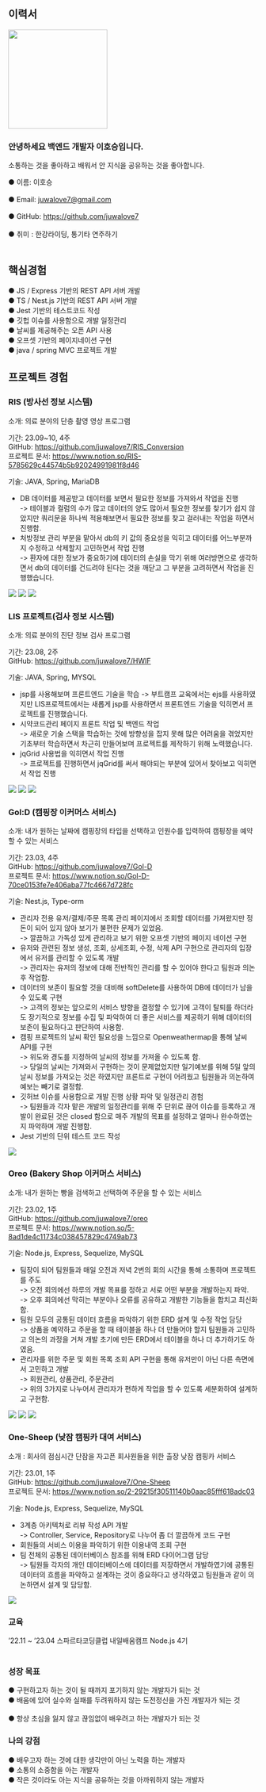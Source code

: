 ## 이력서

<img src="https://user-images.githubusercontent.com/118159213/230006689-5db532ab-b24d-4a6a-970e-8fa5ec6c289e.jpg" width="200" height="200">

### 안녕하세요 백엔드 개발자 이호승입니다. <br>
소통하는 것을 좋아하고 배워서 안 지식을 공유하는 것을 좋아합니다. <br>

  ● 이름: 이호승 <br><br>
  ● Email: juwalove7@gmail.com <br><br>
  ● GitHub: https://github.com/juwalove7 <br><br>
  ● 취미 : 한강라이딩, 통기타 연주하기 <br><br>
  
## 핵심경험
  ● JS / Express 기반의 REST API 서버 개발 <br>
  ● TS / Nest.js 기반의 REST API 서버 개발 <br>
  ● Jest 기반의 테스트코드 작성 <br>
  ● 깃헙 이슈를 사용함으로 개발 일정관리 <br>
  ● 날씨를 제공해주는 오픈 API 사용 <br>
  ● 오프셋 기반의 페이지네이션 구현 <br>
  ● java / spring MVC 프로젝트 개발 <br>
  
## 프로젝트 경험
### RIS (방사선 정보 시스템)<br>
소개: 의료 분야의 단층 촬영 영상 프로그램

기간: 23.09~10, 4주 <br> 
GitHub: https://github.com/juwalove7/RIS_Conversion  <br>
프로젝트 문서: https://www.notion.so/RIS-5785629c44574b5b92024991981f8d46  <br>

기술: JAVA, Spring, MariaDB

- DB 데이터를 제공받고 데이터를 보면서 필요한 정보를 가져와서 작업을 진행 <br>
-> 테이블과 컬럼의 수가 많고 데이터의 양도 많아서 필요한 정보를 찾기가 쉽지 않았지만 쿼리문을 하나씩 적용해보면서 필요한 정보를 찾고 걸러내는 작업을 하면서 진행함. <br>
- 처방정보 관리 부분을 맡아서 db의 키 값의 중요성을 익히고 데이터를 어느부분까지 수정하고 삭제할지 고민하면서 작업 진행 <br>
-> 환자에 대한 정보가 중요하기에 데이터의 손실을 막기 위해 여러방면으로 생각하면서 db의 데이터를 건드려야 된다는 것을 깨닫고 그 부분을 고려하면서 작업을 진행했습니다. <br>


<img src = "https://github.com/juwalove7/resume/assets/118159213/9cb4e4de-a5bb-4a99-ace7-151301c10195.png">
<img src = "https://github.com/juwalove7/resume/assets/118159213/06a18c0d-6a82-49a2-a9a4-2ce0eef8f690.png">
<img src = "https://github.com/juwalove7/resume/assets/118159213/430a781d-4a93-4045-b864-3f5804245753.png">
<br>


### LIS 프로젝트(검사 정보 시스템)
소개: 의료 분야의 진단 정보 검사 프로그램

기간: 23.08, 2주 <br> 
GitHub: https://github.com/juwalove7/HWIF  <br>

기술: JAVA, Spring, MYSQL

- jsp를 사용해보며 프론트엔드 기술을 학습
-> 부트캠프 교육에서는 ejs를 사용하였지만 LIS프로젝트에서는 새롭게 jsp를 사용하면서 프론트엔드 기술을 익히면서 프로젝트를 진행했습니다. <br>
- 시약코드관리 페이지 프론트 작업 및 백엔드 작업 <br>
-> 새로운 기술 스택을 학습하는 것에 방향성을 잡지 못해 많은 어려움을 겪었지만 기초부터 학습하면서 차근히 만들어보며 프로젝트를 제작하기 위해 노력했습니다. <br>
- jqGrid 사용법을 익히면서 작업 진행 <br>
-> 프로젝트를 진행하면서 jqGrid를 써서 해야되는 부분에 있어서 찾아보고 익히면서 작업 진행 <br>


<img src = "https://github.com/juwalove7/resume/assets/118159213/53ee00a1-bb58-4f42-95fe-cfc28c5012af.png">
<img src = "https://github.com/juwalove7/resume/assets/118159213/2b74ba4c-5ef9-4c0c-a269-cb33c62b0812.png">
<img src = "https://github.com/juwalove7/resume/assets/118159213/d235545f-585d-4ce5-83e3-5d59317fcec9.png">
<br>


### Gol:D (캠핑장 이커머스 서비스)<br>

소개: 내가 원하는 날짜에 캠핑장의 타입을 선택하고 인원수를 입력하여 캠핑장을 예약할 수 있는 서비스

기간: 23.03, 4주 <br> 
GitHub: https://github.com/juwalove7/Gol-D  <br>
프로젝트 문서: https://www.notion.so/Gol-D-70ce0153fe7e406aba77fc4667d728fc  <br>

기술: Nest.js, Type-orm

-	관리자 전용 유저/결제/주문 목록 관리 페이지에서 조회할 데이터를 가져왔지만 정돈이 되어 있지 않아 보기가 불편한 문제가 있었음. <br>
->	깔끔하고 가독성 있게 관리하고 보기 위한 오프셋 기반의 페이지 네이션 구현 <br>
-	유저와 관련된 정보 생성, 조회, 상세조회, 수정, 삭제 API 구현으로 관리자의 입장에서 유저를 관리할 수 있도록 개발 <br>
->	관리자는 유저의 정보에 대해 전반적인 관리를 할 수 있어야 한다고 팀원과 의논 후 작업함. <br>
-	데이터의 보존이 필요할 것을 대비해 softDelete를 사용하여 DB에 데이터가 남을 수 있도록 구현 <br>
->	고객의 정보는 앞으로의 서비스 방향을 결정할 수 있기에 고객이 탈퇴를 하더라도 장기적으로 정보를 수집 및 파악하여 더 좋은 서비스를 제공하기 위해 데이터의 보존이 필요하다고 판단하여 사용함. <br>
-	캠핑 프로젝트의 날씨 확인 필요성을 느낌으로 Openweathermap을 통해 날씨 API를 구현 <br>
->	위도와 경도를 지정하여 날씨의 정보를 가져올 수 있도록 함. <br>
->	당일의 날씨는 가져와서 구현하는 것이 문제없었지만 일기예보를 위해 5일 앞의 날씨 정보를 가져오는 것은 하였지만 프론트로 구현이 어려웠고 팀원들과 의논하여 예보는 빼기로 결정함. <br>
-	깃허브 이슈를 사용함으로 개발 진행 상황 파악 및 일정관리 경험 <br>
->	팀원들과 각자 맡은 개발의 일정관리를 위해 주 단위로 끊어 이슈를 등록하고 개발이 완료된 것은 closed 함으로 매주 개발의 목표를 설정하고 얼마나 완수하였는지 파악하며 개발 진행함. <br>
-	Jest 기반의 단위 테스트 코드 작성 <br>


<img src = "https://user-images.githubusercontent.com/118159213/230012876-bce6b22b-7103-44b7-80e0-f85f5b7dcdd8.png">
<br>

### Oreo (Bakery Shop 이커머스 서비스)

소개: 내가 원하는 빵을 검색하고 선택하여 주문을 할 수 있는 서비스

기간: 23.02, 1주  <br>
GitHub: https://github.com/juwalove7/oreo  <br>
프로젝트 문서: https://www.notion.so/5-8ad1de4c11734c038457829c4749ab73  <br>

기술: Node.js, Express, Sequelize, MySQL

-	팀장이 되어 팀원들과 매일 오전과 저녁 2번의 회의 시간을 통해 소통하며 프로젝트를 주도 <br>
->	오전 회의에선 하루의 개발 목표를 정하고 서로 어떤 부분을 개발하는지 파악. <br>
->	오후 회의에선 막히는 부분이나 오류를 공유하고 개발한 기능들을 합치고 최신화함. <br>
-	팀원 모두의 공통된 데이터 흐름을 파악하기 위한 ERD 설계 및 수정 작업 담당 <br>
->	상품을 예약하고 주문을 할 때 테이블을 하나 더 만들어야 할지 팀원들과 고민하고 의논의 과정을 거쳐 개발 초기에 만든 ERD에서 테이블을 하나 더 추가하기도 하였음. <br>
-	관리자를 위한 주문 및 회원 목록 조회 API 구현을 통해 유저만이 아닌 다른 측면에서 고민하고 개발 <br>
->	회원관리, 상품관리, 주문관리 <br>
->	위의 3가지로 나누어서 관리자가 편하게 작업을 할 수 있도록 세분화하여 설계하고 구현함. <br>

<img src = "https://user-images.githubusercontent.com/118159213/230013102-cbee014f-67fe-4770-87e9-ec1e7877293d.png">
<img src = "https://user-images.githubusercontent.com/118159213/232425137-1b6aca58-a82f-41ef-959e-05fe5c19e965.png">
<img src = "https://user-images.githubusercontent.com/118159213/232425489-4a1a1ae4-28b2-4d69-99db-3f7ee604bdaa.png">
<br>

### One-Sheep (낮잠 캠핑카 대여 서비스)

소개 : 회사의 점심시간 단잠을 자고픈 회사원들을 위한 출장 낮잠 캠핑카 서비스

기간: 23.01, 1주  <br>
GitHub: https://github.com/juwalove7/One-Sheep  <br>
프로젝트 문서: https://www.notion.so/2-29215f30511140b0aac85fff618adc03  <br>

기술: Node.js, Express, Sequelize, MySQL  <br>

-	3계층 아키텍처로 리뷰 작성 API 개발 <br>
->	Controller, Service, Repository로 나누어 좀 더 깔끔하게 코드 구현 <br>
-	회원들의 서비스 이용을 파악하기 위한 이용내역 조회 구현 <br>
-	팀 전체의 공통된 데이터베이스 참조를 위해 ERD 다이어그램 담당 <br>
->	팀원들 각자의 개인 데이터베이스에 데이터를 저장하면서 개발하였기에 공통된 데이터의 흐름을 파악하고 설계하는 것이 중요하다고 생각하였고 팀원들과 같이 의논하면서 설계 및 담당함. <br>

<img src = "https://user-images.githubusercontent.com/118159213/230013273-310546cd-6104-4a1d-bdbc-d7ef2a639e26.png">
<br>

### 교육
’22.11 ~ ’23.04   스파르타코딩클럽 내일배움캠프 Node.js 4기
<br><br>


### 성장 목표
  ● 구현하고자 하는 것이 될 때까지 포기하지 않는 개발자가 되는 것  <br>
  ● 배움에 있어 실수와 실패를 두려워하지 않는 도전정신을 가진 개발자가 되는 것  <br><br>
  ● 항상 초심을 잃지 않고 끊임없이 배우려고 하는 개발자가 되는 것  <br>
  
### 나의 강점
  ● 배우고자 하는 것에 대한 생각만이 아닌 노력을 하는 개발자  <br>
  ● 소통의 소중함을 아는 개발자  <br>
  ● 작은 것이라도 아는 지식을 공유하는 것을 아까워하지 않는 개발자  <br>
